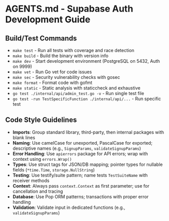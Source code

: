 # AGENTS.md - Supabase Auth Development Guide

## Build/Test Commands
- `make test` - Run all tests with coverage and race detection
- `make build` - Build the binary with version info
- `make dev` - Start development environment (PostgreSQL on 5432, Auth on 9999)
- `make vet` - Run Go vet for code issues
- `make sec` - Security vulnerability checks with gosec
- `make format` - Format code with gofmt
- `make static` - Static analysis with staticcheck and exhaustive
- `go test ./internal/api/admin_test.go -v` - Run single test file
- `go test -run TestSpecificFunction ./internal/api/...` - Run specific test

## Code Style Guidelines
- **Imports**: Group standard library, third-party, then internal packages with blank lines
- **Naming**: Use camelCase for unexported, PascalCase for exported; descriptive names (e.g., `SignupParams`, `validateSignupParams`)
- **Error Handling**: Use `apierrors` package for API errors; wrap with context using `errors.Wrap()`
- **Types**: Use struct tags for JSON/DB mapping; pointer types for nullable fields (`*time.Time`, `storage.NullString`)
- **Testing**: Use testify/suite pattern; name tests `TestSuiteName` with receiver methods
- **Context**: Always pass `context.Context` as first parameter; use for cancellation and tracing
- **Database**: Use Pop ORM patterns; transactions with proper error handling
- **Validation**: Validate input in dedicated functions (e.g., `validateSignupParams`)
